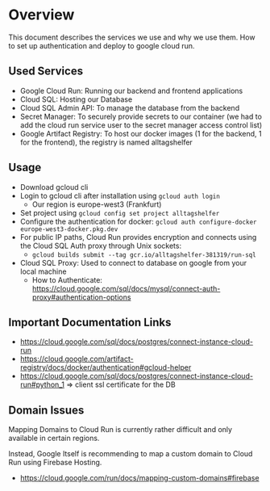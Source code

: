 # Overview

This document describes the services we use and why we use them. How to set up authentication and deploy to google cloud run.

## Used Services
- Google Cloud Run: Running our backend and frontend applications
- Cloud SQL: Hosting our Database
- Cloud SQL Admin API: To manage the database from the backend
- Secret Manager: To securely provide secrets to our container (we had to add the cloud run service user to the secret manager access control list)
- Google Artifact Registry: To host our docker images (1 for the backend, 1 for the frontend), the registry is named alltagshelfer


## Usage
- Download gcloud cli
- Login to gcloud cli after installation using `gcloud auth login`
    - Our region is europe-west3 (Frankfurt)
- Set project using `gcloud config set project alltagshelfer`
- Configure the authentication for docker: `gcloud auth configure-docker europe-west3-docker.pkg.dev`
- For public IP paths, Cloud Run provides encryption and connects using the Cloud SQL Auth proxy through Unix sockets:
    - `gcloud builds submit --tag gcr.io/alltagshelfer-381319/run-sql`
- Cloud SQL Proxy: Used to connect to database on google from your local machine
    - How to Authenticate: https://cloud.google.com/sql/docs/mysql/connect-auth-proxy#authentication-options

## Important Documentation Links
- https://cloud.google.com/sql/docs/postgres/connect-instance-cloud-run
- https://cloud.google.com/artifact-registry/docs/docker/authentication#gcloud-helper
- https://cloud.google.com/sql/docs/postgres/connect-instance-cloud-run#python_1 => client ssl certificate for the DB


## Domain Issues
Mapping Domains to Cloud Run is currently rather difficult and only available in certain regions.

Instead, Google Itself is recommending to map a custom domain to Cloud Run using Firebase Hosting.  
- https://cloud.google.com/run/docs/mapping-custom-domains#firebase